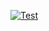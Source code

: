 [![Test](https://github.com/RailsEventStore/payments_sample/actions/workflows/ci.yml/badge.svg?branch=main)](https://github.com/RailsEventStore/payments_sample/actions/workflows/ci.yml)